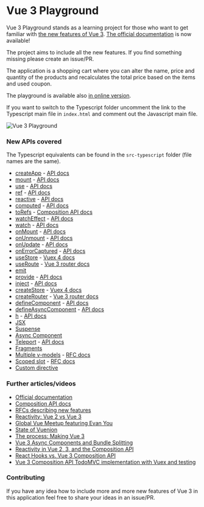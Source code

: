 # Vue 3 Playground

Vue 3 Playground stands as a learning project for those who want to get familiar with [the new features of Vue 3](https://composition-api.vuejs.org/).
[The official documentation](https://v3.vuejs.org/) is now available!

The project aims to include all the new features. If you find something missing please create an issue/PR.

The application is a shopping cart where you can alter the name, price and quantity of the products and
recalculates the total price based on the items and used coupon.

The playground is available also [in online version](https://codesandbox.io/s/github/vuesomedev/vue-3-playground).

If you want to switch to the Typescript folder uncomment the link to the Typescript main file in `index.html`
and comment out the Javascript main file.

![Vue 3 Playground](./images/screenshot.png "Vue 3 Playground")

### New APIs covered

The Typescript equivalents can be found in the `src-typescript` folder (file names are the same).

- [createApp](https://github.com/vuesomedev/vue-3-playground/blob/master/src/javascript/main.js) - [API docs](https://v3.vuejs.org/api/application-api.html)
- [mount](https://github.com/vuesomedev/vue-3-playground/blob/master/src/javascript/main.js) - [API docs](https://v3.vuejs.org/api/application-api.html#mount)
- [use](https://github.com/vuesomedev/vue-3-playground/blob/master/src/javascript/main.js) - [API docs](https://v3.vuejs.org/api/application-api.html#use)
- [ref](https://github.com/vuesomedev/vue-3-playground/blob/master/src/javascript/hooks.js) - [API docs](https://v3.vuejs.org/api/refs-api.html#ref)
- [reactive](https://github.com/vuesomedev/vue-3-playground/blob/master/src/javascript/hooks.js) - [API docs](https://v3.vuejs.org/api/basic-reactivity.html#reactive)
- [computed](https://github.com/vuesomedev/vue-3-playground/blob/master/src/javascript/hooks.js) - [API docs](https://v3.vuejs.org/api/computed-watch-api.html#computed)
- [toRefs](https://github.com/vuesomedev/vue-3-playground/blob/master/src/javascript/components/Cart.vue) - [Composition API docs](https://composition-api.vuejs.org/#code-organization)
- [watchEffect](https://github.com/vuesomedev/vue-3-playground/blob/master/src/javascript/components/Cart.vue) - [API docs](https://v3.vuejs.org/api/computed-watch-api.html#watcheffect)
- [watch](https://github.com/vuesomedev/vue-3-playground/blob/master/src/javascript/components/Cart.vue) - [API docs](https://v3.vuejs.org/api/computed-watch-api.html#watch)
- [onMount](https://github.com/vuesomedev/vue-3-playground/blob/master/src/javascript/components/Cart.vue) - [API docs](https://v3.vuejs.org/api/composition-api.html#lifecycle-hooks)
- [onUnmount](https://github.com/vuesomedev/vue-3-playground/blob/master/src/javascript/components/Cart.vue) - [API docs](https://v3.vuejs.org/api/composition-api.html#lifecycle-hooks)
- [onUpdate](https://github.com/vuesomedev/vue-3-playground/blob/master/src/javascript/components/Cart.vue) - [API docs](https://v3.vuejs.org/api/composition-api.html#lifecycle-hooks)
- [onErrorCaptured](https://github.com/vuesomedev/vue-3-playground/blob/master/src/javascript/components/Cart.vue) - [API docs](https://v3.vuejs.org/api/composition-api.html#lifecycle-hooks)
- [useStore](https://github.com/vuesomedev/vue-3-playground/blob/master/src/javascript/App.vue) - [Vuex 4 docs](https://github.com/vuejs/vuex/tree/4.0)
- [useRoute](https://github.com/vuesomedev/vue-3-playground/blob/master/src/javascript/components/Checkout.vue) - [Vue 3 router docs](https://github.com/vuejs/vue-router-next)
- [emit](https://github.com/vuesomedev/vue-3-playground/blob/master/src/javascript/components/Coupon.vue)
- [provide](https://github.com/vuesomedev/vue-3-playground/blob/master/src/javascript/version.js) - [API docs](https://v3.vuejs.org/api/composition-api.html#provide-inject)
- [inject](https://github.com/vuesomedev/vue-3-playground/blob/master/src/javascript/version.js) - [API docs](https://v3.vuejs.org/api/composition-api.html#provide-inject)
- [createStore](https://github.com/vuesomedev/vue-3-playground/blob/master/src/javascript/store.js) - [Vuex 4 docs](https://github.com/vuejs/vuex/tree/4.0)
- [createRouter](https://github.com/vuesomedev/vue-3-playground/blob/master/src/javascript/router.js) - [Vue 3 router docs](https://github.com/vuejs/vue-router-next)
- [defineComponent](https://github.com/vuesomedev/vue-3-playground/blob/master/src/javascript/components/Payment.jsx) - [API docs](https://v3.vuejs.org/api/global-api.html#definecomponent)
- [defineAsyncComponent](https://github.com/vuesomedev/vue-3-playground/blob/master/src/javascript/components/AsyncPayment.js) - [API docs](https://v3.vuejs.org/api/global-api.html#defineasynccomponent)
- [h](https://github.com/vuesomedev/vue-3-playground/blob/master/src/javascript/components/Spinner.js) - [API docs](https://v3.vuejs.org/guide/render-function.html)
- [JSX](https://github.com/vuesomedev/vue-3-playground/blob/master/src/javascript/components/Payment.jsx)
- [Suspense](https://github.com/vuesomedev/vue-3-playground/blob/master/src/javascript/components/Cart.vue)
- [Async Component](https://github.com/vuesomedev/vue-3-playground/blob/master/src/javascript/components/Exchange.vue)
- [Teleport](https://github.com/vuesomedev/vue-3-playground/blob/master/src/javascript/components/Header.vue) - [API docs](https://v3.vuejs.org/guide/teleport.html#using-with-vue-components)
- [Fragments](https://github.com/vuesomedev/vue-3-playground/blob/master/src/javascript/App.vue)
- [Multiple v-models](https://github.com/vuesomedev/vue-3-playground/blob/master/src/javascript/components/Cart.vue) - [RFC docs](https://github.com/vuejs/rfcs/blob/master/active-rfcs/0011-v-model-api-change.md)
- [Scoped slot](https://github.com/vuesomedev/vue-3-playground/blob/master/src/javascript/components/Cart.vue) - [RFC docs](https://github.com/vuejs/rfcs/blob/master/active-rfcs/0001-new-slot-syntax.md)
- [Custom directive](https://github.com/vuesomedev/vue-3-playground/blob/master/src/javascript/at-sign.js)

### Further articles/videos

- [Official documentation](https://v3.vuejs.org/)
- [Composition API docs](https://composition-api.vuejs.org/)
- [RFCs describing new features](https://github.com/vuejs/rfcs)
- [Reactivity: Vue 2 vs Vue 3](https://www.vuemastery.com/blog/Reactivity-Vue2-vs-Vue3/)
- [Global Vue Meetup featuring Evan You](https://www.youtube.com/watch?v=Nk3cC7xNfkk)
- [State of Vuenion](https://www.vuemastery.com/conferences/vueconf-us-2020/state-of-the-vuenion/)
- [The process: Making Vue 3](https://increment.com/frontend/making-vue-3/)
- [Vue 3 Async Components and Bundle Splitting](https://lmiller1990.github.io/electic/posts/20200503_vue_3_async_components_and_bundle_splitting.html)
- [Reactivity in Vue 2, 3, and the Composition API](https://vuejsdevelopers.com/2017/03/05/vue-js-reactivity/)
- [React Hooks vs. Vue 3 Composition API](https://academy.esveo.com/en/blog/Yr)
- [Vue 3 Composition API TodoMVC implementation with Vuex and testing](https://github.com/vuesomedev/todomvc-vue-composition-api)

### Contributing

If you have any idea how to include more and more new features of Vue 3 in this application feel free to share your ideas in an issue/PR.

